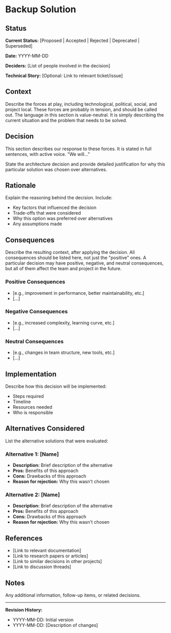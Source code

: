 # Backup Solution
## Status
**Current Status:** [Proposed | Accepted | Rejected | Deprecated | Superseded]

**Date:** YYYY-MM-DD

**Deciders:** [List of people involved in the decision]

**Technical Story:** [Optional: Link to relevant ticket/issue]

## Context
Describe the forces at play, including technological, political, social, and project local. These forces are probably in tension, and should be called out. The language in this section is value-neutral. It is simply describing the current situation and the problem that needs to be solved.

## Decision
This section describes our response to these forces. It is stated in full sentences, with active voice. "We will..."

State the architecture decision and provide detailed justification for why this particular solution was chosen over alternatives.

## Rationale
Explain the reasoning behind the decision. Include:
- Key factors that influenced the decision
- Trade-offs that were considered
- Why this option was preferred over alternatives
- Any assumptions made

## Consequences
Describe the resulting context, after applying the decision. All consequences should be listed here, not just the "positive" ones. A particular decision may have positive, negative, and neutral consequences, but all of them affect the team and project in the future.

### Positive Consequences
- [e.g., improvement in performance, better maintainability, etc.]
- [...]

### Negative Consequences
- [e.g., increased complexity, learning curve, etc.]
- [...]

### Neutral Consequences
- [e.g., changes in team structure, new tools, etc.]
- [...]

## Implementation
Describe how this decision will be implemented:
- Steps required
- Timeline
- Resources needed
- Who is responsible

## Alternatives Considered
List the alternative solutions that were evaluated:

### Alternative 1: [Name]
- **Description:** Brief description of the alternative
- **Pros:** Benefits of this approach
- **Cons:** Drawbacks of this approach
- **Reason for rejection:** Why this wasn't chosen

### Alternative 2: [Name]
- **Description:** Brief description of the alternative
- **Pros:** Benefits of this approach
- **Cons:** Drawbacks of this approach
- **Reason for rejection:** Why this wasn't chosen

## References
- [Link to relevant documentation]
- [Link to research papers or articles]
- [Link to similar decisions in other projects]
- [Link to discussion threads]

## Notes
Any additional information, follow-up items, or related decisions.

---

**Revision History:**
- YYYY-MM-DD: Initial version
- YYYY-MM-DD: [Description of changes]